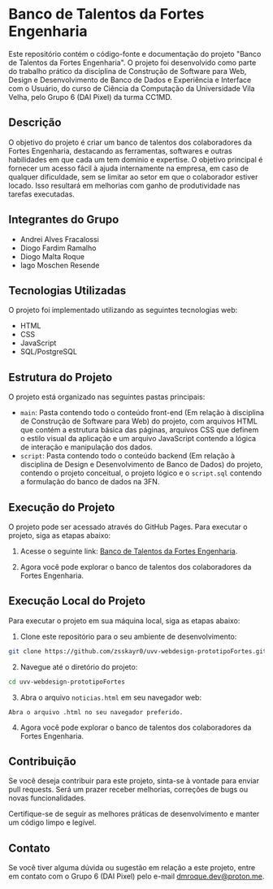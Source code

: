 # Banco de Talentos da Fortes Engenharia

Este repositório contém o código-fonte e documentação do projeto "Banco de Talentos da Fortes Engenharia". O projeto foi desenvolvido como parte do trabalho prático da disciplina de Construção de Software para Web, Design e Desenvolvimento de Banco de Dados e Experiência e Interface com o Usuário, do curso de Ciência da Computação da Universidade Vila Velha, pelo Grupo 6 (DAI Pixel) da turma CC1MD.

## Descrição

O objetivo do projeto é criar um banco de talentos dos colaboradores da Fortes Engenharia, destacando as ferramentas, softwares e outras habilidades em que cada um tem domínio e expertise. O objetivo principal é fornecer um acesso fácil à ajuda internamente na empresa, em caso de qualquer dificuldade, sem se limitar ao setor em que o colaborador estiver locado. Isso resultará em melhorias com ganho de produtividade nas tarefas executadas.

## Integrantes do Grupo

- Andrei Alves Fracalossi
- Diogo Fardim Ramalho
- Diogo Malta Roque
- Iago Moschen Resende
  
## Tecnologias Utilizadas

O projeto foi implementado utilizando as seguintes tecnologias web:

- HTML
- CSS
- JavaScript
- SQL/PostgreSQL

## Estrutura do Projeto

O projeto está organizado nas seguintes pastas principais:

- `main`: Pasta contendo todo o conteúdo front-end (Em relação à disciplina de Construção de Software para Web) do projeto, com arquivos HTML que contém a estrutura básica das páginas, arquivos CSS que definem o estilo visual da aplicação e um arquivo JavaScript contendo a lógica de interação e manipulação dos dados.
- `script`: Pasta contendo todo o conteúdo backend (Em relação à disciplina de Design e Desenvolvimento de Banco de Dados) do projeto, contendo o projeto conceitual, o projeto lógico e o `script.sql` contendo a formulação do banco de dados na 3FN.

## Execução do Projeto

O projeto pode ser acessado através do GitHub Pages. Para executar o projeto, siga as etapas abaixo:

1. Acesse o seguinte link: [Banco de Talentos da Fortes Engenharia](https://zsskayr0.github.io/uvv-webdesign-prototipoFortes/main/noticias.html).

2. Agora você pode explorar o banco de talentos dos colaboradores da Fortes Engenharia.

## Execução Local do Projeto

Para executar o projeto em sua máquina local, siga as etapas abaixo:

1. Clone este repositório para o seu ambiente de desenvolvimento:

```bash
git clone https://github.com/zsskayr0/uvv-webdesign-prototipoFortes.git
```

2. Navegue até o diretório do projeto:

```bash
cd uvv-webdesign-prototipoFortes
```

3. Abra o arquivo `noticias.html` em seu navegador web:

```
Abra o arquivo .html no seu navegador preferido.
```

4. Agora você pode explorar o banco de talentos dos colaboradores da Fortes Engenharia.

## Contribuição

Se você deseja contribuir para este projeto, sinta-se à vontade para enviar pull requests. Será um prazer receber melhorias, correções de bugs ou novas funcionalidades.

Certifique-se de seguir as melhores práticas de desenvolvimento e manter um código limpo e legível.

## Contato

Se você tiver alguma dúvida ou sugestão em relação a este projeto, entre em contato com o Grupo 6 (DAI Pixel) pelo e-mail dmroque.dev@proton.me.











